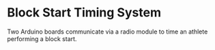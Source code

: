 # Block Start Timing System
Two Arduino boards communicate via a radio module to time an athlete performing a block start.
